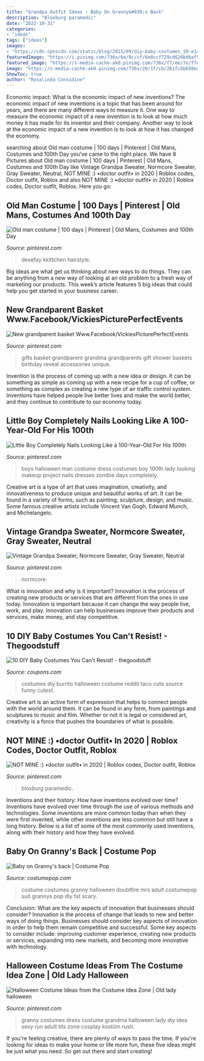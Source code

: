 ```yaml
---
title: "Grandpa Outfit Ideas : Baby On Granny&#039;s Back"
description: "Bloxburg paramedic"
date: "2022-10-31"
categories:
- "ideas"
tags: ["ideas"]
images:
- "https://cdn.cpnscdn.com/static/blog/2015/09/diy-baby-costumes_10-e1442440243390.jpg"
featuredImage: "https://i.pinimg.com/736x/6e/8c/cf/6e8ccf729cd626bdbaf51fb237eda1bb.jpg"
featured_image: "https://s-media-cache-ak0.pinimg.com/736x/f7/ee/7e/f7ee7ea185726bc5e62abe2d10615776.jpg"
image: "https://s-media-cache-ak0.pinimg.com/736x/26/1f/cb/261fcbb650ed35341b2e08454f5fda85.jpg"
ShowToc: true
author: "Rosalinda Considine"
---
```



Economic impact: What is the economic impact of new inventions?
The economic impact of new inventions is a topic that has been around for years, and there are many different ways to measure it. One way to measure the economic impact of a new invention is to look at how much money it has made for its inventor and their company. Another way to look at the economic impact of a new invention is to look at how it has changed the economy.

	

		
searching about Old man costume | 100 days | Pinterest | Old Mans, Costumes and 100th Day you've came to the right place. We have 8 Pictures about Old man costume | 100 days | Pinterest | Old Mans, Costumes and 100th Day like Vintage Grandpa Sweater, Normcore Sweater, Gray Sweater, Neutral, NOT MINE :) •doctor outfit• in 2020 | Roblox codes, Doctor outfit, Roblox and also NOT MINE :) •doctor outfit• in 2020 | Roblox codes, Doctor outfit, Roblox. Here you go:
		
    
## Old Man Costume | 100 Days | Pinterest | Old Mans, Costumes And 100th Day

<img loading=lazy src="https://s-media-cache-ak0.pinimg.com/736x/f7/ee/7e/f7ee7ea185726bc5e62abe2d10615776.jpg" onerror="this.onerror=null;this.src='https://tse1.mm.bing.net/th?id=OIP.56PV0i_RJm4agSNs0b7kZgAAAA&amp;pid=15.1';" alt="Old man costume | 100 days | Pinterest | Old Mans, Costumes and 100th Day">

_Source: pinterest.com_

>desefay kkittchen hairstyle. 

	

Big ideas are what get us thinking about new ways to do things. They can be anything from a new way of looking at an old problem to a fresh way of marketing our products. This week’s article features 5 big ideas that could help you get started in your business career.

    
## New Grandparent Basket Www.Facebook/VickiesPicturePerfectEvents

<img loading=lazy src="https://s-media-cache-ak0.pinimg.com/736x/26/1f/cb/261fcbb650ed35341b2e08454f5fda85.jpg" onerror="this.onerror=null;this.src='https://tse2.mm.bing.net/th?id=OIP.Y-eEBIdsL8Wk0o4qA9X4UwHaHa&amp;pid=15.1';" alt="New grandparent basket Www.Facebook/VickiesPicturePerfectEvents">

_Source: pinterest.com_

>gifts basket grandparent grandma grandparents gift shower baskets birthday reveal accessories unique. 

	

Invention is the process of coming up with a new idea or design. It can be something as simple as coming up with a new recipe for a cup of coffee, or something as complex as creating a new type of air traffic control system. Inventions have helped people live better lives and make the world better, and they continue to contribute to our economy today.

    
## Little Boy Completely Nails Looking Like A 100-Year-Old For His 100th

<img loading=lazy src="https://i.pinimg.com/736x/19/c2/f2/19c2f27b2802e800896c2bb6676d17f0--th-day-of-school-little-boys.jpg" onerror="this.onerror=null;this.src='https://tse4.mm.bing.net/th?id=OIP.7sag7VlNAMKw_4L6yOP-owCyEs&amp;pid=15.1';" alt="Little Boy Completely Nails Looking Like a 100-Year-Old For His 100th">

_Source: pinterest.com_

>boys halloween man costume dress costumes boy 100th lady looking makeup project nails dresses zombie days completely. 

	

Creative art is a type of art that uses imagination, creativity, and innovativeness to produce unique and beautiful works of art. It can be found in a variety of forms, such as painting, sculpture, design, and music. Some famous creative artists include Vincent Van Gogh, Edward Munch, and Michelangelo.

    
## Vintage Grandpa Sweater, Normcore Sweater, Gray Sweater, Neutral

<img loading=lazy src="https://i.pinimg.com/736x/da/71/60/da7160541bf6103558b5cd40cbe16b85.jpg" onerror="this.onerror=null;this.src='https://tse4.mm.bing.net/th?id=OIP.By2flnl6ERbXJJQPJez6hAHaLH&amp;pid=15.1';" alt="Vintage Grandpa Sweater, Normcore Sweater, Gray Sweater, Neutral">

_Source: pinterest.com_

>normcore. 

	

What is innovation and why is it important?
Innovation is the process of creating new products or services that are different from the ones in use today. Innovation is important because it can change the way people live, work, and play. Innovation can help businesses improve their products and services, make money, and stay competitive.

    
## 10 DIY Baby Costumes You Can&#039;t Resist! - Thegoodstuff

<img loading=lazy src="https://cdn.cpnscdn.com/static/blog/2015/09/diy-baby-costumes_10-e1442440243390.jpg" onerror="this.onerror=null;this.src='https://tse3.mm.bing.net/th?id=OIP.M5qTSHulWFkfh8kkWJ2eZAHaJ4&amp;pid=15.1';" alt="10 DIY Baby Costumes You Can&#039;t Resist! - thegoodstuff">

_Source: coupons.com_

>costumes diy burrito halloween costume reddit taco cute source funny cutest. 

	

Creative art is an active form of expression that helps to connect people with the world around them. It can be found in any form, from paintings and sculptures to music and film. Whether or not it is legal or considered art, creativity is a force that pushes the boundaries of what is possible.

    
## NOT MINE :) •doctor Outfit• In 2020 | Roblox Codes, Doctor Outfit, Roblox

<img loading=lazy src="https://i.pinimg.com/736x/6e/8c/cf/6e8ccf729cd626bdbaf51fb237eda1bb.jpg" onerror="this.onerror=null;this.src='https://tse1.mm.bing.net/th?id=OIP.Vl8aFs4uNo5Hco7RfJ5NMgHaJE&amp;pid=15.1';" alt="NOT MINE :) •doctor outfit• in 2020 | Roblox codes, Doctor outfit, Roblox">

_Source: pinterest.com_

>bloxburg paramedic. 

	

Inventions and their history: How have inventions evolved over time?
Inventions have evolved over time through the use of various methods and technologies. Some inventions are more common today than when they were first invented, while other inventions are less common but still have a long history. Below is a list of some of the most commonly used inventions, along with their history and how they have evolved.

    
## Baby On Granny&#039;s Back | Costume Pop

<img loading=lazy src="http://www.costumepop.com/wp-content/uploads/2009/10/Baby-on-grannys-back-2008.JPG" onerror="this.onerror=null;this.src='https://tse2.mm.bing.net/th?id=OIP.YpkklADT1wLe-Q0KOb6sLgHaJ4&amp;pid=15.1';" alt="Baby on Granny&#039;s back | Costume Pop">

_Source: costumepop.com_

>costume costumes granny halloween doubtfire mrs adult costumepop suit grannys pop diy fat scary. 

	

Conclusion: What are the key aspects of innovation that businesses should consider?
Innovation is the process of change that leads to new and better ways of doing things. Businesses should consider key aspects of innovation in order to help them remain competitive and successful. Some key aspects to consider include: improving customer experience, creating new products or services, expanding into new markets, and becoming more innovative with technology.

    
## Halloween Costume Ideas From The Costume Idea Zone | Old Lady Halloween

<img loading=lazy src="https://i.pinimg.com/originals/8b/62/11/8b62116ee7b2a9012cbce60f5df338e8.jpg" onerror="this.onerror=null;this.src='https://tse3.mm.bing.net/th?id=OIP.hZ9u4Kn6WiHZ449XP3inKAHaOs&amp;pid=15.1';" alt="Halloween Costume Ideas from the Costume Idea Zone | Old lady halloween">

_Source: pinterest.com_

>granny costumes dress costume grandma halloween lady diy idea sexy run adult tits zone cosplay kostüm rush. 

	

If you're feeling creative, there are plenty of ways to pass the time. If you're looking for ideas to make your home or life more fun, these five ideas might be just what you need. So get out there and start creating!

